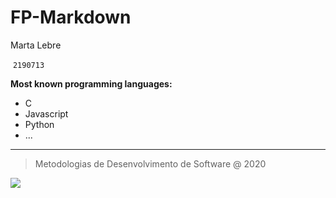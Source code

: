 # FP-Markdown

Marta Lebre

​	`2190713`



**Most known programming languages:**

* C
* Javascript
* Python
* ...

-----

> Metodologias de Desenvolvimento de Software @ 2020

![](https://www.ipleiria.pt/wp-content/themes/ipleiria/img/logo_ipl_header.png)

